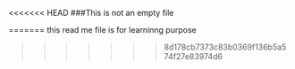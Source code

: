<<<<<<< HEAD
###This is not an empty file
 
=======
this read me file is for learninng purpose
>>>>>>> 8d178cb7373c83b0369f136b5a574f27e83974d6
